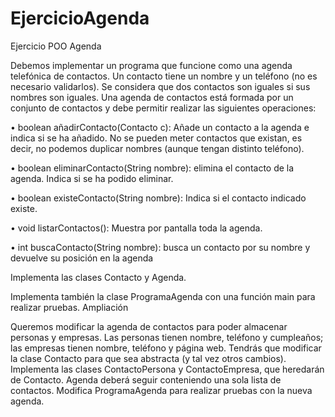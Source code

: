 # EjercicioAgenda

Ejercicio POO Agenda

Debemos implementar un programa que funcione como una agenda telefónica de contactos.
Un contacto tiene un nombre y un teléfono (no es necesario validarlos). Se considera que dos
contactos son iguales si sus nombres son iguales.
Una agenda de contactos está formada por un conjunto de contactos y debe permitir realizar las
siguientes operaciones:

• boolean añadirContacto(Contacto c): Añade un contacto a la agenda e indica si se ha
añadido. No se pueden meter contactos que existan, es decir, no podemos duplicar nombres
(aunque tengan distinto teléfono).

• boolean eliminarContacto(String nombre): elimina el contacto de la agenda. Indica si se ha
podido eliminar.

• boolean existeContacto(String nombre): Indica si el contacto indicado existe.

• void listarContactos(): Muestra por pantalla toda la agenda.

• int buscaContacto(String nombre): busca un contacto por su nombre y devuelve su posición
en la agenda

Implementa las clases Contacto y Agenda.

Implementa también la clase ProgramaAgenda con una función main para realizar pruebas.
Ampliación

Queremos modificar la agenda de contactos para poder almacenar personas y empresas. Las
personas tienen nombre, teléfono y cumpleaños; las empresas tienen nombre, teléfono y página
web. Tendrás que modificar la clase Contacto para que sea abstracta (y tal vez otros cambios).
Implementa las clases ContactoPersona y ContactoEmpresa, que heredarán de Contacto. Agenda
deberá seguir conteniendo una sola lista de contactos. Modifica ProgramaAgenda para realizar
pruebas con la nueva agenda.
